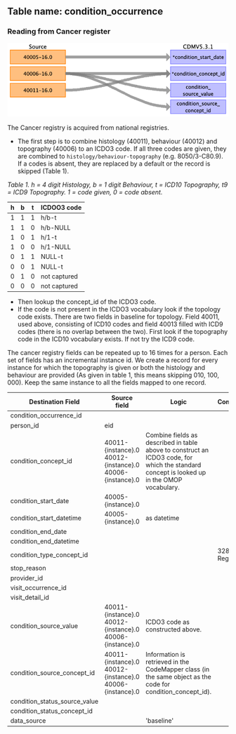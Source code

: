 ## Table name: condition_occurrence

### Reading from Cancer register

![](baseline/md_files/image1.png)

The Cancer registry is acquired from national registries.

- The first step is to combine histology (40011), behaviour (40012) and topography (40006) to an ICDO3 code.
If all three codes are given, they are combined to `histology/behaviour-topography` (e.g. 8050/3-C80.9).
If a codes is absent, they are replaced by a default or the record is skipped (Table 1).

_Table 1. h = 4 digit Histology, b = 1 digit Behaviour, t = ICD10 Topography, t9 = ICD9 Topography. 
1 = code given, 0 = code absent._

| h | b | t | ICDOO3 code |
| --- | --- | --- | --- |
|1|1|1| h/b-t |
|1|1|0| h/b-NULL |
|1|0|1| h/1-t |
|1|0|0| h/1-NULL |
|0|1|1| NULL-t |
|0|0|1| NULL-t |
|0|1|0| not captured |
|0|0|0| not captured |

- Then lookup the concept_id of the ICDO3 code.
- If the code is not present in the ICDO3 vocabulary look if the topology code exists. 
There are two fields in baseline for topology. Field 40011, used above, consisting of ICD10 codes and field 40013 filled with ICD9 codes (there is no overlap between the two).
First look if the topography code in the ICD10 vocabulary exists. If not try the ICD9 code.

The cancer registry fields can be repeated up to 16 times for a person.
Each set of fields has an incremental instance id. 
We create a record for every instance for which the topography is given or both the histology and behaviour are provided (As given in table 1, this means skipping 010, 100, 000).
Keep the same instance to all the fields mapped to one record.

| Destination Field | Source field | Logic | Comment |
| --- | --- | --- | --- |
| condition_occurrence_id |  |  |  |
| person_id | eid |  |  |
| condition_concept_id | 40011-{instance}.0<br>40012-{instance}.0<br>40006-{instance}.0 | Combine fields as described in table above to construct an ICDO3 code, for which the standard concept is looked up in the OMOP vocabulary. |  |
| condition_start_date | 40005-{instance}.0 |  |  |
| condition_start_datetime | 40005-{instance}.0 | as datetime |  |
| condition_end_date |  |  |  |
| condition_end_datetime |  |  |  |
| condition_type_concept_id |  |  | 32879 - Registry |
| stop_reason |  |  |  |
| provider_id |  |  |  |
| visit_occurrence_id |  |  |  |
| visit_detail_id |  |  |  |
| condition_source_value | 40011-{instance}.0<br>40012-{instance}.0<br>40006-{instance}.0 | ICDO3 code as constructed above. |  |
| condition_source_concept_id | 40011-{instance}.0<br>40012-{instance}.0<br>40006-{instance}.0 | Information is retrieved in the CodeMapper class (in the same object as the code for condition_concept_id). |  |
| condition_status_source_value |  |  |  |
| condition_status_concept_id |  |  |  |
| data_source |  | 'baseline' |  |

